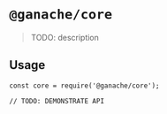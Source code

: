 # `@ganache/core`

> TODO: description

## Usage

```
const core = require('@ganache/core');

// TODO: DEMONSTRATE API
```
